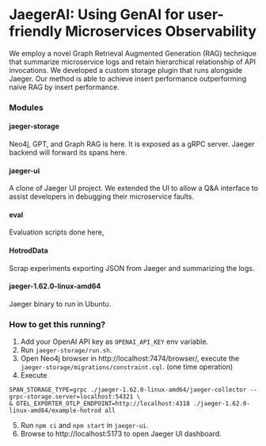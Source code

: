 # JaegerAI: Using GenAI for user-friendly Microservices Observability



We employ a novel Graph Retrieval Augmented Generation (RAG) technique that summarize microservice logs  and retain hierarchical relationship of API invocations. We developed a custom storage  plugin that runs alongside Jaeger. Our method is able to achieve insert performance outperforming naive RAG by insert performance.


### Modules

#### jaeger-storage

Neo4j, GPT, and Graph RAG is here. It is exposed as a gRPC server. Jaeger backend will forward its spans here.

#### jaeger-ui

A clone of Jaeger UI project. We extended the UI to allow a Q&A interface to assist developers in debugging their microservice faults.

#### eval

Evaluation scripts done here,

#### HotrodData

Scrap experiments exporting JSON from Jaeger and summarizing the logs.

#### jaeger-1.62.0-linux-amd64

Jaeger binary to run in Ubuntu.

### How to get this running?

1. Add your OpenAI API key as `OPENAI_API_KEY` env variable.
2. Run `jaeger-storage/run.sh`.
3. Open Neo4j browser in http://localhost:7474/browser/, execute the `jaeger-storage/migrations/constraint.cql`. (one time operation)
4. Execute

```shell
SPAN_STORAGE_TYPE=grpc ./jaeger-1.62.0-linux-amd64/jaeger-collector --grpc-storage.server=localhost:54321 \
& OTEL_EXPORTER_OTLP_ENDPOINT=http://localhost:4318 ./jaeger-1.62.0-linux-amd64/example-hotrod all
```

5. Run `npm ci` and `npm start` in `jaeger-ui`.
6. Browse to http://localhost:5173 to open Jaeger UI dashboard.

